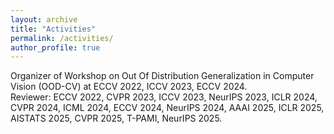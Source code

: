 ```yaml
---
layout: archive
title: "Activities"
permalink: /activities/
author_profile: true
---
```

Organizer of Workshop on Out Of Distribution Generalization in Computer Vision (OOD-CV) at ECCV 2022, ICCV 2023, ECCV 2024.<br>
Reviewer: ECCV 2022, CVPR 2023, ICCV 2023, NeurIPS 2023, ICLR 2024, CVPR 2024, ICML 2024, ECCV 2024, NeurIPS 2024, AAAI 2025, ICLR 2025, AISTATS 2025, CVPR 2025, T-PAMI, NeurIPS 2025.<br>

